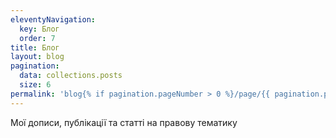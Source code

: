 ```yaml
---
eleventyNavigation:
  key: Блог
  order: 7
title: Блог
layout: blog
pagination:
  data: collections.posts
  size: 6
permalink: 'blog{% if pagination.pageNumber > 0 %}/page/{{ pagination.pageNumber }}{% endif %}/index.html'
---
```


Мої дописи, публікації та статті на правову тематику
